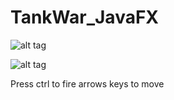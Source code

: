# TankWar_JavaFX

![alt tag](https://cloud.githubusercontent.com/assets/4637375/10487953/71a55b8e-7264-11e5-8db6-6147c50ccd90.png)

![alt tag](https://cloud.githubusercontent.com/assets/4637375/10487954/71a57632-7264-11e5-8210-deb481c4c732.png)

Press ctrl to fire
arrows keys to move

